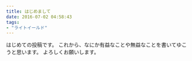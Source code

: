 ```yaml
---
title: はじめまして
date: 2016-07-02 04:58:43
tags:
- "ライトイールド"
---
```

はじめての投稿です。
これから、なにか有益なことや無益なことを書いてゆこうと思います。
よろしくお願いします。
